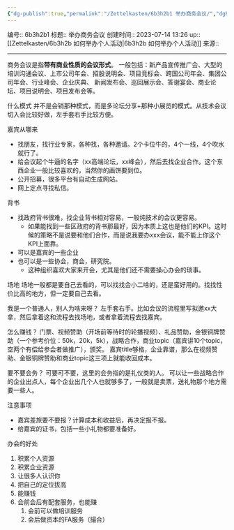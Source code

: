 ```yaml
---
{"dg-publish":true,"permalink":"/Zettelkasten/6b3h2b1 举办商务会议/","dgPassFrontmatter":true}
---
```


编号:: 6b3h2b1
标题:: 举办商务会议
创建时间:: 2023-07-14 13:26
up:: [[Zettelkasten/6b3h2b 如何举办个人活动\|6b3h2b 如何举办个人活动]]
来源:: 

---
商务会议是指**带有商业性质的会议形式**。 一般包括：新产品宣传推广会、大型的培训沟通会议、上市公司年会、招股说明会、项目竞标会、跨国公司年会、集团公司年会、行业峰会、企业庆典、 新闻发布会、巡回展示会、答谢宴会、商业论坛、项目说明会、项目发布会等。

什么模式
并不是会销那种模式，而是多论坛分享+那种小展览的模式。从技术会议切入会比较好做，左手套右手比较方便。

嘉宾从哪来
- 找朋友，找行业专家，各种找，各种邀请。2个卡位牛的，4个一线，4个吹水 就行了。
- 给会议起个牛逼的名字（xx高端论坛，xx峰会），然后去找企业合作。这个东西企业一般比较喜欢的，当然你的画饼要到位。
- 公开招募，很多平台有自动生成网站。
- 网上定点寻找私信。

背书
- 找政府背书很难，找企业背书相对容易，一般纯技术的会议更容易。
	- 如果能找到一些区政府的背书那最好，因为本质上这也是他们的KPI。这时候的策略不是说要和他们合作，而是说我要办xxx会议，能不能上你这个KPI上面靠。
- 可以是嘉宾的一些企业
- 也可以是一些协会，商会，研究院。
	- 这种组织喜欢大家来开会，尤其是他们还不需要操心办会的琐事。

场地
场地一般都是要自己去看的，可以找找会小二啥的，还是蛮好用的。找找性价比高的地方，但一定要自己去看。

我是一个普通人，别人为啥来呀？
左手套右手。比如会议的流程里写拟邀xx大拿，然后拿着这和流程去找场地，或者拿着流程去找嘉宾。

怎么赚钱？
门票、视频赞助（开场前等待时的轮播视频）、礼品赞助，金银铜牌赞助（一个参考价位：50k，20k，5k），战略合作，商业topic（嘉宾讲10个topic，空两个有偿给参会者做推广），颁奖。
嘉宾title够格，企业靠谱，那么在视频赞助、金银铜牌赞助和商业topic这三项上就能收回成本。

要不要会务？
可要可不要，这里的会务指的是礼仪类的人。
可以让一些战略合作的企业出点人，每个企业出几个人也就够多了，一般就是卖票，送礼物那个地方需要一些人。

注意事项
- 嘉宾差旅要不要报？计算成本和收益后，再决定报不报。
- 给嘉宾的证书，包括一些小礼物都要准备好。

办会的好处
1. 积累个人资源
2. 积累企业资源
3. 让很多人认识你
4. 把自己的定位拔高
5. 能赚钱
6. 会前会后有配套服务，也能赚
	1. 会前可以做培训服务
	2. 会后做资本的FA服务（撮合）